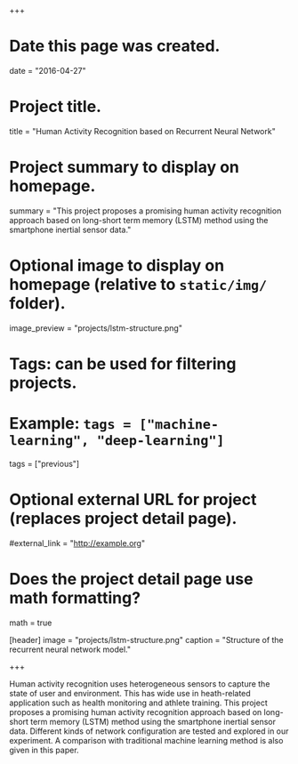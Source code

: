 +++
# Date this page was created.
date = "2016-04-27"

# Project title.
title = "Human Activity Recognition based on Recurrent Neural Network"

# Project summary to display on homepage.
summary = "This project proposes a promising human activity recognition approach based on long-short term memory (LSTM) method using the smartphone inertial sensor data."

# Optional image to display on homepage (relative to `static/img/` folder).
image_preview = "projects/lstm-structure.png"

# Tags: can be used for filtering projects.
# Example: `tags = ["machine-learning", "deep-learning"]`
tags = ["previous"]

# Optional external URL for project (replaces project detail page).
#external_link = "http://example.org"

# Does the project detail page use math formatting?
math = true

[header]
image = "projects/lstm-structure.png"
caption = "Structure of the recurrent neural network model."

+++

Human activity recognition uses heterogeneous sensors to capture the state of user and environment. This has wide use in heath-related application such as health monitoring and athlete training. This project proposes a promising human activity recognition approach based on long-short term memory (LSTM) method using the smartphone inertial sensor data. Different kinds of network configuration are tested and explored in our experiment. A comparison with traditional machine learning method is also given in this paper.
